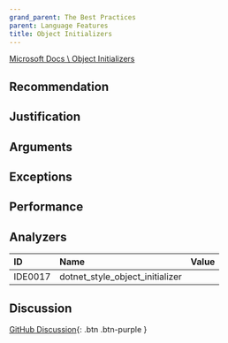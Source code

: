 ```yaml
---
grand_parent: The Best Practices
parent: Language Features
title: Object Initializers
---
```


[Microsoft Docs \ Object Initializers](https://docs.microsoft.com/dotnet/csharp/programming-guide/classes-and-structs/object-and-collection-initializers#object-initializers)

## Recommendation

## Justification

## Arguments

## Exceptions

## Performance

## Analyzers

| ID | Name | Value
|:-|:-|:-|
| IDE0017 | dotnet_style_object_initializer | |

## Discussion

[GitHub Discussion](){: .btn .btn-purple }

